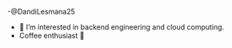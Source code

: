 -@DandiLesmana25
- 👀 I’m interested in backend engineering and cloud computing.
- Coffee enthusiast 🍵

